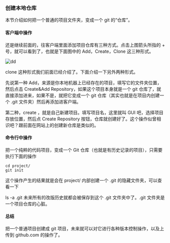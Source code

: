 ### 创建本地仓库

本节介绍如何把一个普通的项目文件夹，变成一个 git 的“仓库”。

#### 客户端中操作

还是继续前面的，往客户端里面添加项目仓库有三种方式。点击上图箭头所指的 + 号，就可以看到了，也就是下面图中的 Add，Create，Clone 这三种形式。

![dd](http://o86bpj665.bkt.clouddn.com/gitbeijing/mac_create.png)

clone 这种形式我们前面已经介绍了。下面介绍一下另外两种形式。

先说第一种 Add，来源是你本地机器上已经存在的项目，填写它的文件夹位置，然后点击 Create&Add Repository，如果这个项目本身就是一个 git 仓库了，就直接添加进来，如果不是，就把它变成一个 git 仓库（其实也就是在项目内创建一个 .git 文件夹）然后再添加进客户端。

第二种，create ，就是自己新建项目。填写项目名，这里就叫 GUI 吧，选择项目存放位置，然后点 Create Repository 按钮，仓库就创建好了。这个操作似曾相识吧？跟前面在网站上的创建新仓库是类似的。

#### 命令行中操作

把一个纯粹的代码项目，变成一个 Git 仓库（也就是有历史记录的项目），只需要执行下面的操作

```
cd project/
git init

```
这个操作产生的结果就是会在 project/ 内部创建一个 .git 的隐藏文件夹，可以查看一下

ls -a
.git
未来所有的改版历史就都会被保存到这个 .git 文件夹中了。.git 文件夹是一个项目仓库的心脏。

#### 总结

把一个普通项目创建成 git 项目，未来就可以对它进行各种版本控制操作，以及上传到 github.com 的操作了。
